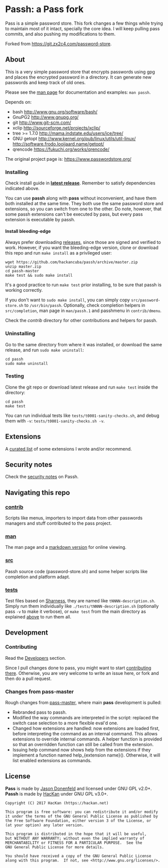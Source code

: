 # Passh: a Pass fork

Pass is a simple password store. This fork changes a few things while trying to maintain most of it intact, specially the core idea. I will keep pulling pass commits, and also pushing my modifications to them.

Forked from https://git.zx2c4.com/password-store.

## About

This is a very simple password store that encrypts passwords using gpg and places the encrypted password in a directory. It can generate new passwords and keep track of old ones.

Please see the [man page](https://github.com/HacKanCuBa/passh/blob/master/man/passh.md) for documentation and examples: `man passh`.

Depends on:
- bash
  http://www.gnu.org/software/bash/
- GnuPG2
  http://www.gnupg.org/
- git
  http://www.git-scm.com/
- xclip
  http://sourceforge.net/projects/xclip/
- tree >= 1.7.0
  http://mama.indstate.edu/users/ice/tree/
- GNU getopt
  http://www.kernel.org/pub/linux/utils/util-linux/
  http://software.frodo.looijaard.name/getopt/
- qrencode
  https://fukuchi.org/works/qrencode/

The original project page is: https://www.passwordstore.org/

### Installing

Check install guide in **[latest release](https://github.com/HacKanCuBa/passh/releases/latest)**. Remember to satisfy dependencies indicated above.

You can use **passh** along with **pass** without inconvenient, and have them both installed at the same time. They both use the same password store and extensions, so you can switch from one to the other. Do note, however, that some passh extensions can't be executed by pass, but every pass extension is executable by passh.

#### Install bleeding-edge

Always prefer downloading [releases](https://github.com/HacKanCuBa/passh/releases), since those are signed and verified to work. However, if you want the bleeding-edge version, clone or download this repo and run `make install` as a privileged user:

    wget https://github.com/hackancuba/passh/archive/master.zip
    unzip master.zip
    cd passh-master
    make test && sudo make install

It's a good practice to run `make test` prior installing, to be sure that passh is working correctly.

If you don't want to `sudo make install`, you can simply copy `src/password-store.sh` to `/usr/bin/passh`. Optionally, check completion helpers in `src/completion`, man page in `man/passh.1` and passhmenu in `contrib/dmenu`.

Check the *contrib* directory for other contributions and helpers for passh.

### Uninstalling

Go to the same directory from where it was installed, or download the same release, and run `sudo make uninstall`:

    cd passh
    sudo make uninstall

### Testing

Clone the git repo or download latest release and run `make test` inside the directory:

    cd passh
    make test

You can run individual tests like `tests/t0001-sanity-checks.sh`, and debug them with `-v`: `tests/t0001-sanity-checks.sh -v`.

## Extensions

A [curated list](https://github.com/HacKanCuBa/passh/blob/master/EXTENSIONS.md) of some extensions I wrote and/or recommend.

## Security notes

Check the [security notes](https://github.com/HacKanCuBa/passh/blob/master/SECURITY.md) on Passh.

## Navigating this repo

### [contrib](https://github.com/HacKanCuBa/passh/tree/master/contrib)

Scripts like menus, importers to import data from other passwords managers and stuff contributed to the pass project.

### [man](https://github.com/HacKanCuBa/passh/tree/master/man)

The man page and a [markdown version](https://github.com/HacKanCuBa/passh/blob/master/man/passh.md) for online viewing.

### [src](https://github.com/HacKanCuBa/passh/tree/master/src)

Passh source code (password-store.sh) and some helper scripts like completion and platform adapt.

### [tests](https://github.com/HacKanCuBa/passh/tree/master/tests)

Test files based on [Sharness](https://github.com/chriscool/sharness), they are named like `tNNNN-description.sh`. Simply run them individually like `./tests/tNNNN-description.sh` (optionally pass `-v` to make it verbose), or  `make test` from the main directory as explained [above](#testing) to run them all.

## Development

### Contributing

Read the [Developers](DEVELOPERS.md) section.

Since I pull changes done to pass, you might want to start [contributing there](https://www.passwordstore.org). Otherwise, you are very welcome to write an issue here, or fork and then do a pull request.

### Changes from pass-master

Rough changes from [pass-master](https://github.com/HacKanCuBa/passh/tree/pass-master), where main **pass** development is pulled:

* Rebranded pass to passh.
* Modified the way commands are interpreted in the script: replaced the switch case selection to a more flexible eval'd one.
* Changed how extensions are handled: now extensions are loaded first, before interpreting the command as an internal command. This allows extensions to override internal commands. A helper function is provided so that an overridden function can still be called from the extension.
* Issuing help command now shows help from the extensions if they implement a function named help_{extension name}(). Otherwise, it will list enabled extensions as commands.

## License

**Pass** is made by [Jason Donenfeld](mailto:Jason@zx2c4.com) and licensed under GNU GPL v2.0+. **Passh** is made by [HacKan](https://hackan.net) under GNU GPL v3.0+.

    Copyright (C) 2017 HacKan (https://hackan.net)

    This program is free software: you can redistribute it and/or modify
    it under the terms of the GNU General Public License as published by
    the Free Software Foundation, either version 3 of the License, or
    (at your option) any later version.

    This program is distributed in the hope that it will be useful,
    but WITHOUT ANY WARRANTY; without even the implied warranty of
    MERCHANTABILITY or FITNESS FOR A PARTICULAR PURPOSE.  See the
    GNU General Public License for more details.

    You should have received a copy of the GNU General Public License
    along with this program.  If not, see <http://www.gnu.org/licenses/>.
